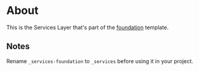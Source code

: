 # About

This is the Services Layer that's part of the [foundation](https://github.com/robmllze/foundation) template.

## Notes

Rename `_services-foundation` to `_services` before using it in your project.

